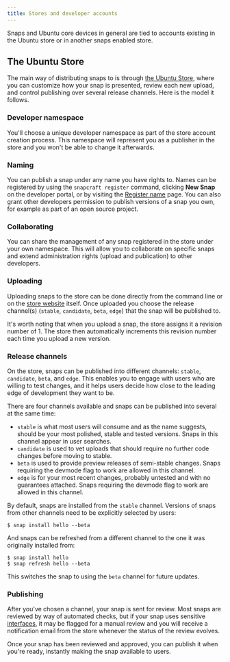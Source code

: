 ```yaml
---
title: Stores and developer accounts
---
```


Snaps and Ubuntu core devices in general are tied to accounts existing in the Ubuntu store or in another snaps enabled store.

## The Ubuntu Store

The main way of distributing snaps to is through [the Ubuntu Store](https://myapps.developer.ubuntu.com/dev/click-apps/ "Ubuntu store"), where you can customize how your snap is presented, review each new upload, and control publishing over several release channels. Here is the model it follows.

### Developer namespace

You'll choose a unique developer namespace as part of the store account creation process. This namespace will represent you as a publisher in the store and you won't be able to change it afterwards.

### Naming

You can publish a snap under any name you have rights to. Names can be registered by using the `snapcraft register` command, clicking **New Snap** on the developer portal, or by visiting the [Register name](https://myapps.developer.ubuntu.com/dev/click-apps/register-name/ "register name") page. You can also grant other developers permission to publish versions of a snap you own, for example as part of an open source project.

### Collaborating

You can share the management of any snap registered in the store under your own namespace. This will allow you to collaborate on specific snaps and extend administration rights (upload and publication) to other developers.

### Uploading

Uploading snaps to the store can be done directly from the command line or on the [store website](https://myapps.developer.ubuntu.com/dev/click-apps/ "Ubuntu store") itself. Once uploaded you choose the release channel(s) (`stable`, `candidate`, `beta`, `edge`) that the snap will be published to.

It's worth noting that when you upload a snap, the store assigns it a revision number of 1\. The store then automatically increments this revision number each time you upload a new version.

### Release channels

On the store, snaps can be published into different channels: `stable`, `candidate`, `beta`, and `edge`. This enables you to engage with users who are willing to test changes, and it helps users decide how close to the leading edge of development they want to be.

There are four channels available and snaps can be published into several at the same time:

* `stable` is what most users will consume and as the name suggests, should be your most polished, stable and tested versions. Snaps in this channel appear in user searches.
* `candidate` is used to vet uploads that should require no further code changes before moving to stable.
* `beta` is used to provide preview releases of semi-stable changes. Snaps requiring the devmode flag to work are allowed in this channel.
* `edge` is for your most recent changes, probably untested and with no guarantees attached. Snaps requiring the devmode flag to work are allowed in this channel.

By default, snaps are installed from the `stable` channel. Versions of snaps from other channels need to be explicitly selected by users:

    $ snap install hello --beta

And snaps can be refreshed from a different channel to the one it was originally installed from:

    $ snap install hello
    $ snap refresh hello --beta

This switches the snap to using the `beta` channel for future updates.

### Publishing

After you've chosen a channel, your snap is sent for review. Most snaps are reviewed by way of automated checks, but if your snap uses sensitive [interfaces](/reference/interfaces.md), it may be flagged for a manual review and you will receive a notification email from the store whenever the status of the review evolves.

Once your snap has been reviewed and approved, you can publish it when you're ready, instantly making the snap available to users.
